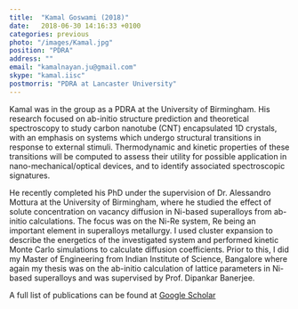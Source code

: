 ```yaml
---
title:  "Kamal Goswami (2018)"
date:   2018-06-30 14:16:33 +0100
categories: previous
photo: "/images/Kamal.jpg"
position: "PDRA"
address: ""
email: "kamalnayan.ju@gmail.com"
skype: "kamal.iisc"
postmorris: "PDRA at Lancaster University"
---
```


Kamal was in the group as a PDRA at the University of Birmingham. His research focused on ab-initio structure prediction and theoretical spectroscopy to study carbon nanotube (CNT) encapsulated 1D crystals, with an emphasis on systems which undergo structural transitions in response to external stimuli. Thermodynamic and kinetic properties of these transitions will be computed to assess their utility for possible application in nano-mechanical/optical devices, and to identify associated spectroscopic signatures.

He recently completed his PhD under the supervision of Dr. Alessandro Mottura at the University of Birmingham, where he studied the effect of solute concentration on vacancy diffusion in Ni-based superalloys from ab-initio calculations. The focus was on the Ni-Re system, Re being an important element in superalloys metallurgy. I used cluster expansion to describe the energetics of the investigated system and performed kinetic Monte Carlo simulations to calculate diffusion coefficients. Prior to this, I did my Master of Engineering from Indian Institute of Science, Bangalore where again my thesis was on the ab-initio calculation of lattice parameters in Ni-based superalloys and was supervised by Prof. Dipankar Banerjee.

A full list of publications can be found at [Google Scholar](https://scholar.google.co.uk/citations?user=JdRPE4oAAAAJ&hl=en)





